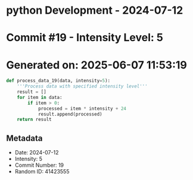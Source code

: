 ﻿# python Development - 2024-07-12
# Commit #19 - Intensity Level: 5
# Generated on: 2025-06-07 11:53:19
```python
def process_data_19(data, intensity=5):
    '''Process data with specified intensity level'''
    result = []
    for item in data:
        if item > 0:
            processed = item * intensity + 24
            result.append(processed)
    return result
```
## Metadata
- Date: 2024-07-12
- Intensity: 5
- Commit Number: 19
- Random ID: 41423555
